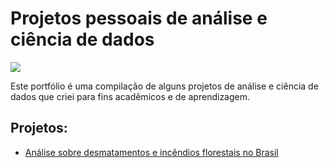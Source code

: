 # **Projetos pessoais de análise e ciência de dados**

![](https://i0.wp.com/www.cienciaedados.com/wp-content/uploads/2019/06/Por-Que-e-Como-Data-Science-e-Mais-do-Que-Apenas-Machine-Learning.jpg?fit=1040%2C520&ssl=1)

Este portfólio é uma compilação de alguns projetos de análise e ciência de dados que criei para fins acadêmicos e de aprendizagem.


## Projetos:

  - [Análise sobre desmatamentos e incêndios florestais no Brasil](Amazon_Rainforest_Degradation.ipynb)
